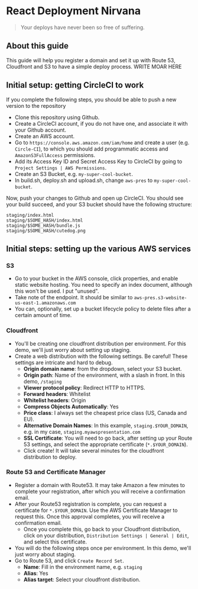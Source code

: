 # React Deployment Nirvana

> Your deploys have never been so free of suffering.

## About this guide

This guide will help you register a domain and set it up with Route 53, Cloudfront and S3 to have a simple deploy process.
WRITE MOAR HERE

## Initial setup: getting CircleCI to work

If you complete the following steps, you should be able to push a new version to the repository

* Clone this repository using Github.
* Create a CircleCI account, if you do not have one, and associate it with your Github account.
* Create an AWS account.
* Go to `https://console.aws.amazon.com/iam/home` and create a user (e.g. `Circle-CI`), to which you should add programmatic access and `AmazonS3FullAccess` permissions.
* Add its Access Key ID and Secret Access Key to CircleCI by going to `Project Settings | AWS Permissions`.
* Create an S3 Bucket, e.g. `my-super-cool-bucket`.
* In build.sh, deploy.sh and upload.sh, change `aws-pres` to `my-super-cool-bucket`.

Now, push your changes to Github and open up CircleCI. You should see your build succeed, and your S3 bucket should have the following structure:

```
staging/index.html
staging/$SOME_HASH/index.html
staging/$SOME_HASH/bundle.js
staging/$SOME_HASH/cutedog.png
```

## Initial steps: setting up the various AWS services

### S3

* Go to your bucket in the AWS console, click properties, and enable static website hosting. You need to specify an index document, although this won't be used. I put "unused".
* Take note of the endpoint. It should be similar to `aws-pres.s3-website-us-east-1.amazonaws.com`
* You can, optionally, set up a bucket lifecycle policy to delete files after a certain amount of time.

### Cloudfront

* You'll be creating one cloudfront distribution per environment. For this demo, we'll just worry about setting up staging.
* Create a web distribution with the following settings. Be careful! These settings are intricate and hard to debug.
  * **Origin domain name**: from the dropdown, select your S3 bucket.
  * **Origin path**: Name of the environment, with a slash in front. In this demo, `/staging`
  * **Viewer protocol policy**: Redirect HTTP to HTTPS.
  * **Forward headers**: Whitelist
  * **Whitelist headers**: Origin
  * **Compress Objects Automatically**: Yes
  * **Price class**: I always set the cheapest price class (US, Canada and EU).
  * **Alternative Domain Names**: In this example, `staging.$YOUR_DOMAIN`, e.g. in my case, `staging.myawspresentation.com`
  * **SSL Certificate**: You will need to go back, after setting up your Route 53 settings, and select the appropriate certificate (`*.$YOUR_DOMAIN`).
  * Click create! It will take several minutes for the cloudfront distribution to deploy.

### Route 53 and Certificate Manager

* Register a domain with Route53. It may take Amazon a few minutes to complete your registration, after which you will receive a confirmation email.
* After your Route53 registration is complete, you can request a certificate for `*.$YOUR_DOMAIN`. Use the AWS Certificate Manager to request this. Once this approval completes, you will receive a confirmation email.
  * Once you complete this, go back to your Cloudfront distribution, click on your distribution, `Distribution Settings | General | Edit`, and select this certificate.
* You will do the following steps once per environment. In this demo, we'll just worry about staging.
* Go to Route 53, and click `Create Record Set`. 
  * **Name**: Fill in the environment name, e.g. `staging`
  * **Alias**: Yes
  * **Alias target**: Select your cloudfront distribution.